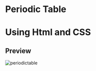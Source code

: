 <h1>Periodic Table</h1>
<h1>Using Html and CSS</h1>
<h2>Preview</h2>

![periodictable](https://github.com/yash45829/Web-Dev-Practise/assets/117001910/6f697637-d893-4ae0-92a6-3c6b8b89cb09)
